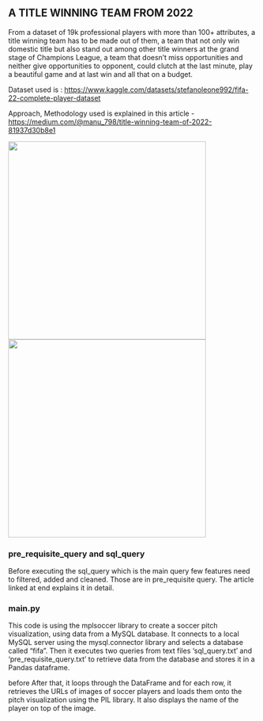 ## A TITLE WINNING TEAM FROM 2022
From a dataset of 19k professional players with more than 100+ attributes, a title winning team has to be made out of them, a team that not only win domestic title but also stand out among other title winners at the grand stage of Champions League, a team that doesn’t miss opportunities and neither give opportunities to opponent, could clutch at the last minute, play a beautiful game and at last win and all that on a budget.

Dataset used is : https://www.kaggle.com/datasets/stefanoleone992/fifa-22-complete-player-dataset

Approach, Methodology used is explained in this article - https://medium.com/@manu_798/title-winning-team-of-2022-81937d30b8e1

<img src="https://miro.medium.com/v2/resize:fit:1100/format:webp/1*cI2bcwBvy-zet8yWzL4a9w.png" width="400">       <img src="https://miro.medium.com/v2/resize:fit:1100/format:webp/1*5min_HY1KoQ16OI-u5KUgg.png" width="400">


### pre_requisite_query and sql_query
Before executing the sql_query which is the main query few features need to filtered, added and cleaned. Those are in pre_requisite query. The article linked at end explains it in detail.

### main.py
This code is using the mplsoccer library to create a soccer pitch visualization, using data from a MySQL database. It connects to a local MySQL server using the mysql.connector library and selects a database called “fifa”. Then it executes two queries from text files ‘sql_query.txt’ and ‘pre_requisite_query.txt’ to retrieve data from the database and stores it in a Pandas dataframe.

before
After that, it loops through the DataFrame and for each row, it retrieves the URLs of images of soccer players and loads them onto the pitch visualization using the PIL library. It also displays the name of the player on top of the image.

